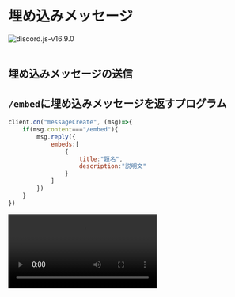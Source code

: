 # 埋め込みメッセージ
![discord.js-v16.9.0](https://shields.io/badge/discord.js-v16.9.0-blue)
<br></br>


## 埋め込みメッセージの送信

## `/embed`に埋め込みメッセージを返すプログラム
```js
client.on("messageCreate", (msg)=>{
    if(msg.content==="/embed"){
        msg.reply({
            embeds:[
                {
                    title:"題名",
                    description:"説明文"
                }
            ]
        })
    }
})
```
![](https://github.com/kelp-of-truth/Discord-Document/blob/1b3409871b2606a31eb1af55aa805b9ef98efe4d/document/src/video/embed_1.mp4)
